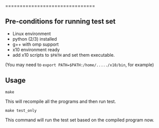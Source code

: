 

=============================== 

## Pre-conditions for running test set

* Linux environment
* python (2/3) installed
* g++ with omp support
* x10 environment ready
* add x10 scripts to `$PATH` and set them executable. 

(You may need to `export PATH=$PATH:/home/...../x10/bin`, for example)

## Usage

```
make
```

This will recompile all the programs and then run test.

```
make test_only
```

This command will run the test set based on the compiled program now.
